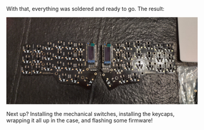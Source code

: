 With that, everything was soldered and ready to go. The result:

![The final, fully-soldered PCB](/images/posts/2023-12-02-keyboard-corne-build-2/final.jpg)

Next up? Installing the mechanical switches, installing the keycaps, wrapping it
all up in the case, and flashing some firmware!

